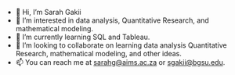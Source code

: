 - 👋 Hi, I’m Sarah Gakii
- 👀 I’m interested in data analysis, Quantitative Research, and mathematical modeling.
- 🌱 I’m currently learning SQL and Tableau.
- 💞️ I’m looking to collaborate on learning data analysis Quantitative Research, mathematical modeling, and other ideas.
- 📫 You can reach me at sarahg@aims.ac.za or sgakii@bgsu.edu.

<!---
SARAH GAKII/SARAH G is a ✨ special ✨ repository because its `README.md` (this file) appears on your GitHub profile.
You can click the Preview link to take a look at your changes.
--->
